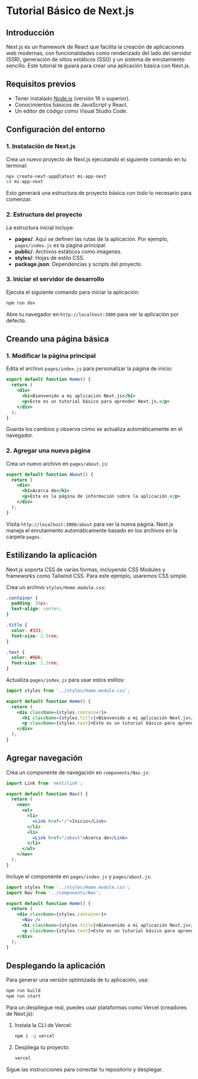 # Tutorial Básico de Next.js

## Introducción

Next.js es un framework de React que facilita la creación de aplicaciones web modernas, con funcionalidades como renderizado del lado del servidor (SSR), generación de sitios estáticos (SSG) y un sistema de enrutamiento sencillo. Este tutorial te guiará para crear una aplicación básica con Next.js.

## Requisitos previos

- Tener instalado [Node.js](https://nodejs.org/) (versión 16 o superior).
- Conocimientos básicos de JavaScript y React.
- Un editor de código como Visual Studio Code.

## Configuración del entorno

### 1. Instalación de Next.js

Crea un nuevo proyecto de Next.js ejecutando el siguiente comando en tu terminal:

```bash
npx create-next-app@latest mi-app-next
cd mi-app-next
```

Esto generará una estructura de proyecto básica con todo lo necesario para comenzar.

### 2. Estructura del proyecto

La estructura inicial incluye:

- **pages/**: Aquí se definen las rutas de la aplicación. Por ejemplo, `pages/index.js` es la página principal.
- **public/**: Archivos estáticos como imágenes.
- **styles/**: Hojas de estilo CSS.
- **package.json**: Dependencias y scripts del proyecto.

### 3. Iniciar el servidor de desarrollo

Ejecuta el siguiente comando para iniciar la aplicación:

```bash
npm run dev
```

Abre tu navegador en `http://localhost:3000` para ver la aplicación por defecto.

## Creando una página básica

### 1. Modificar la página principal

Edita el archivo `pages/index.js` para personalizar la página de inicio:

```jsx
export default function Home() {
  return (
    <div>
      <h1>Bienvenido a mi aplicación Next.js</h1>
      <p>Este es un tutorial básico para aprender Next.js.</p>
    </div>
  );
}
```

Guarda los cambios y observa cómo se actualiza automáticamente en el navegador.

### 2. Agregar una nueva página

Crea un nuevo archivo en `pages/about.js`:

```jsx
export default function About() {
  return (
    <div>
      <h1>Acerca de</h1>
      <p>Esta es la página de información sobre la aplicación.</p>
    </div>
  );
}
```

Visita `http://localhost:3000/about` para ver la nueva página. Next.js maneja el enrutamiento automáticamente basado en los archivos en la carpeta `pages`.

## Estilizando la aplicación

Next.js soporta CSS de varias formas, incluyendo CSS Modules y frameworks como Tailwind CSS. Para este ejemplo, usaremos CSS simple.

Crea un archivo `styles/Home.module.css`:

```css
.container {
  padding: 20px;
  text-align: center;
}

.title {
  color: #333;
  font-size: 2.5rem;
}

.text {
  color: #666;
  font-size: 1.2rem;
}
```

Actualiza `pages/index.js` para usar estos estilos:

```jsx
import styles from '../styles/Home.module.css';

export default function Home() {
  return (
    <div className={styles.container}>
      <h1 className={styles.title}>Bienvenido a mi aplicación Next.js</h1>
      <p className={styles.text}>Este es un tutorial básico para aprender Next.js.</p>
    </div>
  );
}
```

## Agregar navegación

Crea un componente de navegación en `components/Nav.js`:

```jsx
import Link from 'next/link';

export default function Nav() {
  return (
    <nav>
      <ul>
        <li>
          <Link href="/">Inicio</Link>
        </li>
        <li>
          <Link href="/about">Acerca de</Link>
        </li>
      </ul>
    </nav>
  );
}
```

Incluye el componente en `pages/index.js` y `pages/about.js`:

```jsx
import styles from '../styles/Home.module.css';
import Nav from '../components/Nav';

export default function Home() {
  return (
    <div className={styles.container}>
      <Nav />
      <h1 className={styles.title}>Bienvenido a mi aplicación Next.js</h1>
      <p className={styles.text}>Este es un tutorial básico para aprender Next.js.</p>
    </div>
  );
}
```

## Desplegando la aplicación

Para generar una versión optimizada de tu aplicación, usa:

```bash
npm run build
npm run start
```

Para un despliegue real, puedes usar plataformas como Vercel (creadores de Next.js):

1. Instala la CLI de Vercel:
   ```bash
   npm i -g vercel
   ```
2. Despliega tu proyecto:
   ```bash
   vercel
   ```

Sigue las instrucciones para conectar tu repositorio y desplegar.

